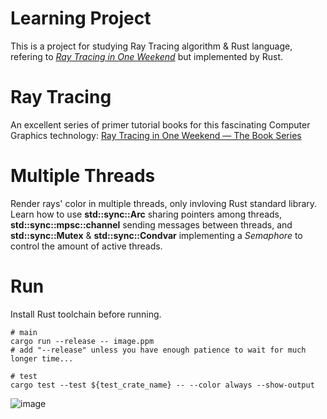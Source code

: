 # Learning Project

This is a project for studying Ray Tracing algorithm & Rust language, refering to [_Ray Tracing in One Weekend_](https://raytracing.github.io/books/RayTracingInOneWeekend.html) but implemented by Rust.

# Ray Tracing

An excellent series of primer tutorial books for this fascinating Computer Graphics technology: [Ray Tracing in One Weekend — The Book Series](https://raytracing.github.io/)

# Multiple Threads

Render rays' color in multiple threads, only invloving Rust standard library.
Learn how to use **std::sync::Arc** sharing pointers among threads, **std::sync::mpsc::channel** sending messages between threads, and **std::sync::Mutex** & **std::sync::Condvar** implementing a *Semaphore* to control the amount of active threads.

# Run

Install Rust toolchain before running.

```shell
# main
cargo run --release -- image.ppm
# add "--release" unless you have enough patience to wait for much longer time...

# test
cargo test --test ${test_crate_name} -- --color always --show-output
```

![image](https://user-images.githubusercontent.com/31197208/170239680-b4f41d38-4b29-43fc-b182-64ff1cf54782.png)

